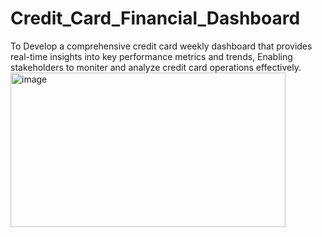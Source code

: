 # Credit_Card_Financial_Dashboard
To Develop a comprehensive credit card weekly dashboard that provides real-time insights into key performance metrics and trends, Enabling stakeholders to moniter and analyze credit card operations effectively.
<img width="440" height="247" alt="image" src="https://github.com/user-attachments/assets/84837e7e-4fc3-4de7-a021-fc390a663ad1" />
